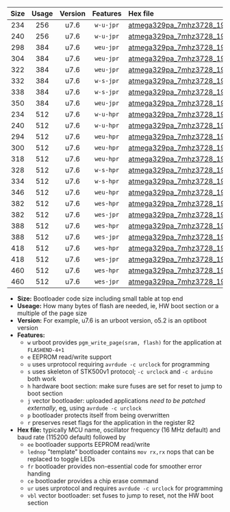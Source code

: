 |Size|Usage|Version|Features|Hex file|
|:-:|:-:|:-:|:-:|:--|
|234|256|u7.6|`w-u-jpr`|[atmega329pa_7mhz3728_19200bps_ur_vbl.hex](https://raw.githubusercontent.com/stefanrueger/urboot/main//atmega329pa_7mhz3728_19200bps_ur_vbl.hex)|
|240|256|u7.6|`w-u-jpr`|[atmega329pa_7mhz3728_19200bps_lednop_ur_vbl.hex](https://raw.githubusercontent.com/stefanrueger/urboot/main//atmega329pa_7mhz3728_19200bps_lednop_ur_vbl.hex)|
|298|384|u7.6|`weu-jpr`|[atmega329pa_7mhz3728_19200bps_ee_ur_vbl.hex](https://raw.githubusercontent.com/stefanrueger/urboot/main//atmega329pa_7mhz3728_19200bps_ee_ur_vbl.hex)|
|304|384|u7.6|`weu-jpr`|[atmega329pa_7mhz3728_19200bps_ee_lednop_ur_vbl.hex](https://raw.githubusercontent.com/stefanrueger/urboot/main//atmega329pa_7mhz3728_19200bps_ee_lednop_ur_vbl.hex)|
|322|384|u7.6|`weu-jpr`|[atmega329pa_7mhz3728_19200bps_ee_lednop_fr_ur_vbl.hex](https://raw.githubusercontent.com/stefanrueger/urboot/main//atmega329pa_7mhz3728_19200bps_ee_lednop_fr_ur_vbl.hex)|
|332|384|u7.6|`w-s-jpr`|[atmega329pa_7mhz3728_19200bps_vbl.hex](https://raw.githubusercontent.com/stefanrueger/urboot/main//atmega329pa_7mhz3728_19200bps_vbl.hex)|
|338|384|u7.6|`w-s-jpr`|[atmega329pa_7mhz3728_19200bps_lednop_vbl.hex](https://raw.githubusercontent.com/stefanrueger/urboot/main//atmega329pa_7mhz3728_19200bps_lednop_vbl.hex)|
|350|384|u7.6|`weu-jpr`|[atmega329pa_7mhz3728_19200bps_ee_lednop_fr_ce_ur_vbl.hex](https://raw.githubusercontent.com/stefanrueger/urboot/main//atmega329pa_7mhz3728_19200bps_ee_lednop_fr_ce_ur_vbl.hex)|
|234|512|u7.6|`w-u-hpr`|[atmega329pa_7mhz3728_19200bps_ur.hex](https://raw.githubusercontent.com/stefanrueger/urboot/main//atmega329pa_7mhz3728_19200bps_ur.hex)|
|240|512|u7.6|`w-u-hpr`|[atmega329pa_7mhz3728_19200bps_lednop_ur.hex](https://raw.githubusercontent.com/stefanrueger/urboot/main//atmega329pa_7mhz3728_19200bps_lednop_ur.hex)|
|294|512|u7.6|`weu-hpr`|[atmega329pa_7mhz3728_19200bps_ee_ur.hex](https://raw.githubusercontent.com/stefanrueger/urboot/main//atmega329pa_7mhz3728_19200bps_ee_ur.hex)|
|300|512|u7.6|`weu-hpr`|[atmega329pa_7mhz3728_19200bps_ee_lednop_ur.hex](https://raw.githubusercontent.com/stefanrueger/urboot/main//atmega329pa_7mhz3728_19200bps_ee_lednop_ur.hex)|
|318|512|u7.6|`weu-hpr`|[atmega329pa_7mhz3728_19200bps_ee_lednop_fr_ur.hex](https://raw.githubusercontent.com/stefanrueger/urboot/main//atmega329pa_7mhz3728_19200bps_ee_lednop_fr_ur.hex)|
|328|512|u7.6|`w-s-hpr`|[atmega329pa_7mhz3728_19200bps.hex](https://raw.githubusercontent.com/stefanrueger/urboot/main//atmega329pa_7mhz3728_19200bps.hex)|
|334|512|u7.6|`w-s-hpr`|[atmega329pa_7mhz3728_19200bps_lednop.hex](https://raw.githubusercontent.com/stefanrueger/urboot/main//atmega329pa_7mhz3728_19200bps_lednop.hex)|
|346|512|u7.6|`weu-hpr`|[atmega329pa_7mhz3728_19200bps_ee_lednop_fr_ce_ur.hex](https://raw.githubusercontent.com/stefanrueger/urboot/main//atmega329pa_7mhz3728_19200bps_ee_lednop_fr_ce_ur.hex)|
|382|512|u7.6|`wes-hpr`|[atmega329pa_7mhz3728_19200bps_ee.hex](https://raw.githubusercontent.com/stefanrueger/urboot/main//atmega329pa_7mhz3728_19200bps_ee.hex)|
|382|512|u7.6|`wes-jpr`|[atmega329pa_7mhz3728_19200bps_ee_vbl.hex](https://raw.githubusercontent.com/stefanrueger/urboot/main//atmega329pa_7mhz3728_19200bps_ee_vbl.hex)|
|388|512|u7.6|`wes-hpr`|[atmega329pa_7mhz3728_19200bps_ee_lednop.hex](https://raw.githubusercontent.com/stefanrueger/urboot/main//atmega329pa_7mhz3728_19200bps_ee_lednop.hex)|
|388|512|u7.6|`wes-jpr`|[atmega329pa_7mhz3728_19200bps_ee_lednop_vbl.hex](https://raw.githubusercontent.com/stefanrueger/urboot/main//atmega329pa_7mhz3728_19200bps_ee_lednop_vbl.hex)|
|418|512|u7.6|`wes-hpr`|[atmega329pa_7mhz3728_19200bps_ee_lednop_fr.hex](https://raw.githubusercontent.com/stefanrueger/urboot/main//atmega329pa_7mhz3728_19200bps_ee_lednop_fr.hex)|
|418|512|u7.6|`wes-jpr`|[atmega329pa_7mhz3728_19200bps_ee_lednop_fr_vbl.hex](https://raw.githubusercontent.com/stefanrueger/urboot/main//atmega329pa_7mhz3728_19200bps_ee_lednop_fr_vbl.hex)|
|460|512|u7.6|`wes-hpr`|[atmega329pa_7mhz3728_19200bps_ee_lednop_fr_ce.hex](https://raw.githubusercontent.com/stefanrueger/urboot/main//atmega329pa_7mhz3728_19200bps_ee_lednop_fr_ce.hex)|
|460|512|u7.6|`wes-jpr`|[atmega329pa_7mhz3728_19200bps_ee_lednop_fr_ce_vbl.hex](https://raw.githubusercontent.com/stefanrueger/urboot/main//atmega329pa_7mhz3728_19200bps_ee_lednop_fr_ce_vbl.hex)|

- **Size:** Bootloader code size including small table at top end
- **Useage:** How many bytes of flash are needed, ie, HW boot section or a multiple of the page size
- **Version:** For example, u7.6 is an urboot version, o5.2 is an optiboot version
- **Features:**
  + `w` urboot provides `pgm_write_page(sram, flash)` for the application at `FLASHEND-4+1`
  + `e` EEPROM read/write support
  + `u` uses urprotocol requiring `avrdude -c urclock` for programming
  + `s` uses skeleton of STK500v1 protocol; `-c urclock` and `-c arduino` both work
  + `h` hardware boot section: make sure fuses are set for reset to jump to boot section
  + `j` vector bootloader: uploaded applications *need to be patched externally*, eg, using `avrdude -c urclock`
  + `p` bootloader protects itself from being overwritten
  + `r` preserves reset flags for the application in the register R2
- **Hex file:** typically MCU name, oscillator frequency (16 MHz default) and baud rate (115200 default) followed by
  + `ee` bootloader supports EEPROM read/write
  + `lednop` "template" bootloader contains `mov rx,rx` nops that can be replaced to toggle LEDs
  + `fr` bootloader provides non-essential code for smoother error handing
  + `ce` bootloader provides a chip erase command
  + `ur` uses urprotocol and requires `avrdude -c urclock` for programming
  + `vbl` vector bootloader: set fuses to jump to reset, not the HW boot section
